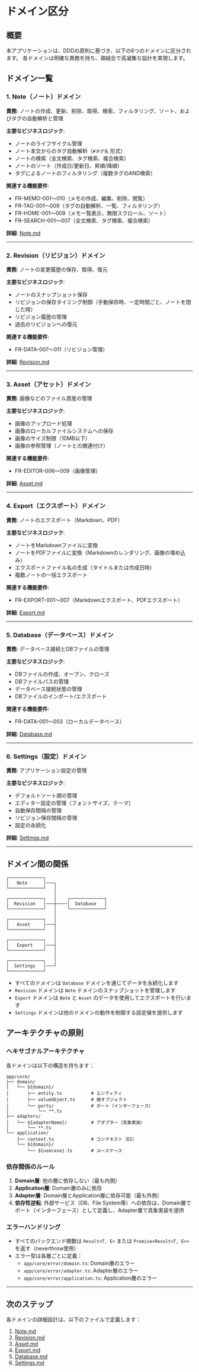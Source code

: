 # ドメイン区分

## 概要

本アプリケーションは、DDDの原則に基づき、以下の6つのドメインに区分されます。
各ドメインは明確な責務を持ち、疎結合で高凝集な設計を実現します。

## ドメイン一覧

### 1. Note（ノート）ドメイン

**責務**: ノートの作成、更新、削除、取得、検索、フィルタリング、ソート、およびタグの自動解析と管理

**主要なビジネスロジック**:
- ノートのライフサイクル管理
- ノート本文からのタグ自動解析（`#タグ名` 形式）
- ノートの検索（全文検索、タグ検索、複合検索）
- ノートのソート（作成日/更新日、昇順/降順）
- タグによるノートのフィルタリング（複数タグのAND検索）

**関連する機能要件**:
- FR-MEMO-001〜010（メモの作成、編集、削除、閲覧）
- FR-TAG-001〜009（タグの自動解析、一覧、フィルタリング）
- FR-HOME-001〜009（メモ一覧表示、無限スクロール、ソート）
- FR-SEARCH-001〜007（全文検索、タグ検索、複合検索）

**詳細**: [Note.md](./Note.md)

---

### 2. Revision（リビジョン）ドメイン

**責務**: ノートの変更履歴の保存、取得、復元

**主要なビジネスロジック**:
- ノートのスナップショット保存
- リビジョンの保存タイミング制御（手動保存時、一定時間ごと、ノートを閉じた時）
- リビジョン履歴の管理
- 過去のリビジョンへの復元

**関連する機能要件**:
- FR-DATA-007〜011（リビジョン管理）

**詳細**: [Revision.md](./Revision.md)

---

### 3. Asset（アセット）ドメイン

**責務**: 画像などのファイル資産の管理

**主要なビジネスロジック**:
- 画像のアップロード処理
- 画像のローカルファイルシステムへの保存
- 画像のサイズ制限（10MB以下）
- 画像の参照管理（ノートとの関連付け）

**関連する機能要件**:
- FR-EDITOR-006〜009（画像管理）

**詳細**: [Asset.md](./Asset.md)

---

### 4. Export（エクスポート）ドメイン

**責務**: ノートのエクスポート（Markdown、PDF）

**主要なビジネスロジック**:
- ノートをMarkdownファイルに変換
- ノートをPDFファイルに変換（Markdownのレンダリング、画像の埋め込み）
- エクスポートファイル名の生成（タイトルまたは作成日時）
- 複数ノートの一括エクスポート

**関連する機能要件**:
- FR-EXPORT-001〜007（Markdownエクスポート、PDFエクスポート）

**詳細**: [Export.md](./Export.md)

---

### 5. Database（データベース）ドメイン

**責務**: データベース接続とDBファイルの管理

**主要なビジネスロジック**:
- DBファイルの作成、オープン、クローズ
- DBファイルパスの管理
- データベース接続状態の管理
- DBファイルのインポート/エクスポート

**関連する機能要件**:
- FR-DATA-001〜003（ローカルデータベース）

**詳細**: [Database.md](./Database.md)

---

### 6. Settings（設定）ドメイン

**責務**: アプリケーション設定の管理

**主要なビジネスロジック**:
- デフォルトソート順の管理
- エディター設定の管理（フォントサイズ、テーマ）
- 自動保存間隔の管理
- リビジョン保存間隔の管理
- 設定の永続化

**詳細**: [Settings.md](./Settings.md)

---

## ドメイン間の関係

```
┌─────────────┐
│   Note      │───┐
└─────────────┘   │
                  │
┌─────────────┐   │    ┌─────────────┐
│  Revision   │───┼────│  Database   │
└─────────────┘   │    └─────────────┘
                  │
┌─────────────┐   │
│   Asset     │───┤
└─────────────┘   │
                  │
┌─────────────┐   │
│   Export    │───┤
└─────────────┘   │
                  │
┌─────────────┐   │
│  Settings   │───┘
└─────────────┘
```

- すべてのドメインは `Database` ドメインを通じてデータを永続化します
- `Revision` ドメインは `Note` ドメインのスナップショットを管理します
- `Export` ドメインは `Note` と `Asset` のデータを使用してエクスポートを行います
- `Settings` ドメインは他のドメインの動作を制御する設定値を提供します

## アーキテクチャの原則

### ヘキサゴナルアーキテクチャ

各ドメインは以下の構造を持ちます：

```
app/core/
├── domain/
│   └── ${domain}/
│       ├── entity.ts           # エンティティ
│       ├── valueObject.ts      # 値オブジェクト
│       └── ports/              # ポート（インターフェース）
│           └── **.ts
├── adapters/
│   └── ${adapterName}/         # アダプター（具象実装）
│       └── **.ts
└── application/
    ├── context.ts              # コンテキスト（DI）
    └── ${domain}/
        └── ${usecase}.ts       # ユースケース
```

### 依存関係のルール

1. **Domain層**: 他の層に依存しない（最も内側）
2. **Application層**: Domain層のみに依存
3. **Adapter層**: Domain層とApplication層に依存可能（最も外側）
4. **依存性逆転**: 外部サービス（DB、File System等）への依存は、Domain層でポート（インターフェース）として定義し、Adapter層で具象実装を提供

### エラーハンドリング

- すべてのバックエンド関数は `Result<T, E>` または `Promise<Result<T, E>>` を返す（neverthrow使用）
- エラー型は各層ごとに定義：
  - `app/core/error/domain.ts`: Domain層のエラー
  - `app/core/error/adapter.ts`: Adapter層のエラー
  - `app/core/error/application.ts`: Application層のエラー

---

## 次のステップ

各ドメインの詳細設計は、以下のファイルで定義します：

1. [Note.md](./Note.md)
2. [Revision.md](./Revision.md)
3. [Asset.md](./Asset.md)
4. [Export.md](./Export.md)
5. [Database.md](./Database.md)
6. [Settings.md](./Settings.md)
